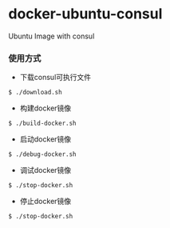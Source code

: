 # docker-ubuntu-consul

Ubuntu Image with consul

### 使用方式

* 下载consul可执行文件

```
$ ./download.sh
```

* 构建docker镜像

```
$ ./build-docker.sh
```

* 启动docker镜像


```
$ ./debug-docker.sh
```

* 调试docker镜像

```
$ ./stop-docker.sh
```

* 停止docker镜像

```
$ ./stop-docker.sh
```
